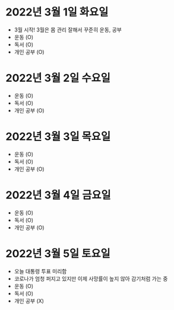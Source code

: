 # 2022년 3월 1일 화요일 

- 3월 시작! 3월은 몸 관리 잘해서 꾸준히 운동, 공부 
- 운동 (O)
- 독서 (O)
- 개인 공부 (O)

# 2022년 3월 2일 수요일

- 운동 (O)
- 독서 (O)
- 개인 공부 (O)

# 2022년 3월 3일 목요일

- 운동 (O)
- 독서 (O)
- 개인 공부 (O)

# 2022년 3월 4일 금요일

- 운동 (O)
- 독서 (O)
- 개인 공부 (O)

# 2022년 3월 5일 토요일

- 오늘 대통령 투표 미리함
- 코로나가 엄청 퍼지고 있지만 이제 사망률이 높지 않아 감기처럼 가는 중 
- 운동 (O)
- 독서 (O)
- 개인 공부 (X)
